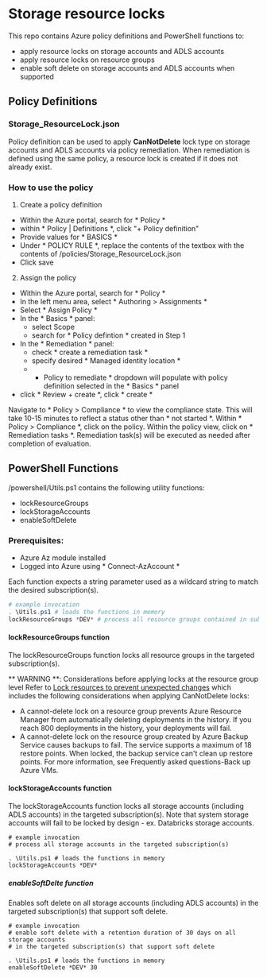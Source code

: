 # Storage resource locks

This repo contains Azure policy definitions and PowerShell functions to:
- apply resource locks on storage accounts and ADLS accounts
- apply resource locks on resource groups
- enable soft delete on storage accounts and ADLS accounts when supported

## Policy Definitions
### Storage_ResourceLock.json
Policy definition can be used to apply **CanNotDelete** lock type on storage accounts and ADLS accounts via policy remediation. When remediation is defined using the same policy, a resource lock is created if it does not already exist.

### How to use the policy
1. Create a policy definition
- Within the Azure portal, search for * Policy *
- within * Policy | Definitions *, click "+ Policy definition"
- Provide values for * BASICS *
- Under * POLICY RULE *, replace the contents of the textbox with the contents of /policies/Storage_ResourceLock.json
- Click save

2. Assign the policy
- Within the Azure portal, search for * Policy *
- In the left menu area, select * Authoring > Assignments *
- Select * Assign Policy *
- In the * Basics * panel:
    - select Scope
    - search for * Policy defintion * created in Step 1
- In the * Remediation * panel:
    - check * create a remediation task *
    - specify desired * Managed identity location *
    - * Policy to remediate * dropdown will populate with policy definition selected in the * Basics * panel
- click * Review + create *, click * create *

Navigate to * Policy > Compliance * to view the compliance state. This will take 10-15 minutes to reflect a status other than * not started *. Within * Policy > Compliance *, click on the policy. Within the policy view, click on * Remediation tasks *. Remediation task(s) will be executed as needed after completion of evaluation.

## PowerShell Functions
/powershell/Utils.ps1 contains the following utility functions:
- lockResourceGroups
- lockStorageAccounts
- enableSoftDelete

### Prerequisites:
- Azure Az module installed
- Logged into Azure using * Connect-AzAccount *

Each function expects a string parameter used as a wildcard string to match the desired subscription(s).

``` powershell
# example invocation
. \Utils.ps1 # loads the functions in memory
lockResourceGroups *DEV* # process all resource groups contained in subscriptions whose subscription name contains the string DEV or dev (case-insensitive)
```

#### lockResourceGroups function
The lockResourceGroups function locks all resource groups in the targeted subscription(s).

** WARNING **: Considerations before applying locks at the resource group level
Refer to [Lock resources to prevent unexpected changes](https://docs.microsoft.com/en-us/azure/azure-resource-manager/management/lock-resources) which includes the following considerations when applying CanNotDelete locks:

- A cannot-delete lock on a resource group prevents Azure Resource Manager from automatically deleting deployments in the history. If you reach 800 deployments in the history, your deployments will fail.
- A cannot-delete lock on the resource group created by Azure Backup Service causes backups to fail. The service supports a maximum of 18 restore points. When locked, the backup service can't clean up restore points. For more information, see Frequently asked questions-Back up Azure VMs.

#### lockStorageAccounts function
The lockStorageAccounts function locks all storage accounts (including ADLS accounts) in the targeted subscription(s). Note that system storage accounts will fail to be locked by design - ex. Databricks storage accounts.

```
# example invocation
# process all storage accounts in the targeted subscription(s)

. \Utils.ps1 # loads the functions in memory
lockStorageAccounts *DEV*
```

##### enableSoftDelte function
Enables soft delete on all storage accounts (including ADLS accounts) in the targeted subscription(s) that support soft delete.

```
# example invocation
# enable soft delete with a retention duration of 30 days on all storage accounts 
# in the targeted subscription(s) that support soft delete

. \Utils.ps1 # loads the functions in memory
enableSoftDelete *DEV* 30
```